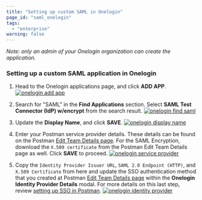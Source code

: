 ```yaml
---
title: "Setting up custom SAML in Onelogin"
page_id: "saml_onelogin"
tags: 
  - "enterprise"
warning: false
---
```


*Note: only an admin of your Onelogin organization can create the application.*

### Setting up a custom SAML application in Onelogin

1. Head to the Onelogin applications page, and click **ADD APP**.
   [![onelogin add app](https://s3.amazonaws.com/postman-static-getpostman-com/postman-docs/onelogin_add_app.png)](https://s3.amazonaws.com/postman-static-getpostman-com/postman-docs/onelogin_add_app.png)  

2. Search for "SAML" in the **Find Applications** section. Select **SAML Test Connector (IdP) w/encrypt** from the search result. 
   [![onelogin find saml](https://s3.amazonaws.com/postman-static-getpostman-com/postman-docs/onelogin_find_saml.png)](https://s3.amazonaws.com/postman-static-getpostman-com/postman-docs/onelogin_find_saml.png)

3. Update the **Display Name**, and click **SAVE**.
   [![onelogin display name](https://s3.amazonaws.com/postman-static-getpostman-com/postman-docs/onelogin_display.png)](https://s3.amazonaws.com/postman-static-getpostman-com/postman-docs/onelogin_display.png)

4. Enter your Postman service provider details. These details can be found on the Postman [Edit Team Details page]({{site.pm.gs}}/dashboard/teams/edit). For the SAML Encryption, download the `X.509 certificate` from the Postman Edit Team Details page as well. Click **SAVE** to proceed.
   [![onelogin service provider](https://s3.amazonaws.com/postman-static-getpostman-com/postman-docs/onelogin_service_provider.png)](https://s3.amazonaws.com/postman-static-getpostman-com/postman-docs/onelogin_service_provider.png)

5. Copy the `Identity Provider Issuer URL`, `SAML 2.0 Endpoint (HTTP)`, and `X.509 Certificate` from here and update the SSO authentication method that you created at Postman [Edit Team Details page]({{site.pm.gs}}/dashboard/teams/edit) within the **Onelogin Identity Provider Details** modal. For more details on this last step, review [setting up SSO in Postman](/docs/enterprise/sso/admin_sso). 
   [![onelogin identity provider](https://s3.amazonaws.com/postman-static-getpostman-com/postman-docs/onelogin_identity_provider.png)](https://s3.amazonaws.com/postman-static-getpostman-com/postman-docs/onelogin_identity_provider.png)
